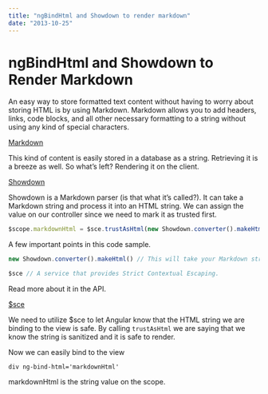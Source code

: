 ```yaml
---
title: "ngBindHtml and Showdown to render markdown"
date: "2013-10-25"
---
```


# ngBindHtml and Showdown to Render Markdown

An easy way to store formatted text content without having to worry about storing HTML is by using Markdown. Markdown allows you to add headers, links, code blocks, and all other necessary formatting to a string without using any kind of special characters.

[Markdown](https://en.wikipedia.org/wiki/Markdown)

This kind of content is easily stored in a database as a string. Retrieving it is a breeze as well. So what’s left? Rendering it on the client.

[Showdown](https://github.com/coreyti/showdown)

Showdown is a Markdown parser (is that what it’s called?). It can take a
Markdown string and process it into an HTML string. We can assign the
value on our controller since we need to mark it as trusted first.

```javascript
$scope.markdownHtml = $sce.trustAsHtml(new Showdown.converter().makeHtml(md)
```

A few important points in this code sample.

```javascript
new Showdown.converter().makeHtml() // This will take your Markdown string and return an HTML string.

$sce // A service that provides Strict Contextual Escaping.
```

Read more about it in the API.

[$sce](http://docs.angularjs.org/api/ng.%24sce)

We need to utilize $sce to let Angular know that the HTML string we are binding to the view is safe. By calling `trustAsHtml` we are saying that we know the string is sanitized and it is safe to render.

Now we can easily bind to the view

```markup
div ng-bind-html='markdownHtml'
```

markdownHtml is the string value on the scope.
